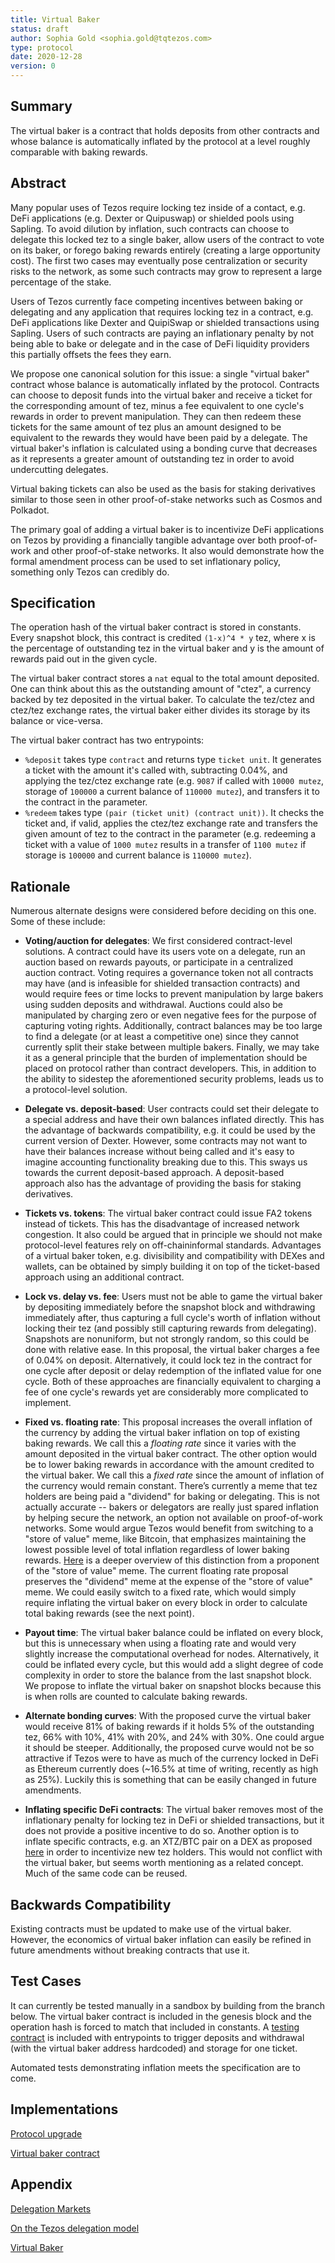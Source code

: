 ```yaml
---
title: Virtual Baker
status: draft
author: Sophia Gold <sophia.gold@tqtezos.com>
type: protocol
date: 2020-12-28
version: 0
---
```


## Summary

The virtual baker is a contract that holds deposits from other contracts and whose balance is automatically inflated by the protocol at a level roughly comparable with baking rewards.

## Abstract

Many popular uses of Tezos require locking tez inside of a contact, e.g. DeFi applications (e.g. Dexter or Quipuswap) or shielded pools using Sapling. To avoid dilution by inflation, such contracts can choose to delegate this locked tez to a single baker, allow users of the contract to vote on its baker, or forego baking rewards entirely (creating a large opportunity cost). The first two cases may eventually pose centralization or security risks to the network, as some such contracts may grow to represent a large percentage of the stake.

Users of Tezos currently face competing incentives between baking or delegating and any application that requires locking tez in a contract, e.g. DeFi applications like Dexter and QuipiSwap or shielded transactions using Sapling. Users of such contracts are paying an inflationary penalty by not being able to bake or delegate and in the case of DeFi liquidity providers this partially offsets the fees they earn. 

We propose one canonical solution for this issue: a single "virtual baker" contract whose balance is automatically inflated by the protocol. Contracts can choose to deposit funds into the virtual baker and receive a ticket for the corresponding amount of tez, minus a fee equivalent to one cycle's rewards in order to prevent manipulation. They can then redeem these tickets for the same amount of tez plus an amount designed to be equivalent to the rewards they would have been paid by a delegate. The virtual baker's inflation is calculated using a bonding curve that decreases as it represents a greater amount of outstanding tez in order to avoid undercutting delegates.

Virtual baking tickets can also be used as the basis for staking derivatives similar to those seen in other proof-of-stake networks such as Cosmos and Polkadot.

The primary goal of adding a virtual baker is to incentivize DeFi applications on Tezos by providing a financially tangible advantage over both proof-of-work and other proof-of-stake networks. It also would demonstrate how the formal amendment process can be used to set inflationary policy, something only Tezos can credibly do.

## Specification

The operation hash of the virtual baker contract is stored in constants. Every snapshot block, this contract is credited `(1-x)^4 * y` tez, where x is the percentage of outstanding tez in the virtual baker and y is the amount of rewards paid out in the given cycle.

The virtual baker contract stores a `nat` equal to the total amount deposited. One can think about this as the outstanding amount of "ctez", a currency backed by tez deposited in the virtual baker. To calculate the tez/ctez and ctez/tez exchange rates, the virtual baker either divides its storage by its balance or vice-versa.

The virtual baker contract has two entrypoints:
- `%deposit` takes type `contract` and returns type `ticket unit`. It generates a ticket with the amount it's called with, subtracting 0.04%, and applying the tez/ctez exchange rate (e.g. `9087` if called with `10000 mutez`, storage of `100000` a current balance of `110000 mutez`), and transfers it to the contract in the parameter.
- `%redeem` takes type `(pair (ticket unit) (contract unit))`. It checks the ticket and, if valid, applies the ctez/tez exchange rate and transfers the given amount of tez to the contract in the parameter (e.g. redeeming a ticket with a value of `1000 mutez` results in a transfer of `1100 mutez` if storage is `100000` and current balance is `110000 mutez`).

## Rationale

Numerous alternate designs were considered before deciding on this one. Some of these include:

- __Voting/auction for delegates__: We first considered contract-level solutions. A contract could have its users vote on a delegate, run an auction based on rewards payouts, or participate in a centralized auction contract. Voting requires a governance token not all contracts may have (and is infeasible for shielded transaction contracts) and would require fees or time locks to prevent manipulation by large bakers using sudden deposits and withdrawal. Auctions could also be manipulated by charging zero or even negative fees for the purpose of capturing voting rights. Additionally, contract balances may be too large to find a delegate (or at least a competitive one) since they cannot currently split their stake between multiple bakers. Finally, we may take it as a general principle that the burden of implementation should be placed on protocol rather than contract developers. This, in addition to the ability to sidestep the aforementioned security problems, leads us to a protocol-level solution.

- __Delegate vs. deposit-based__: User contracts could set their delegate to a special address and have their own balances inflated directly. This has the advantage of backwards compatibility, e.g. it could be used by the current version of Dexter. However, some contracts may not want to have their balances increase without being called and it's easy to imagine accounting functionality breaking due to this. This sways us towards the current deposit-based approach. A deposit-based approach also has the advantage of providing the basis for staking derivatives.

- __Tickets vs. tokens__: The virtual baker contract could issue FA2 tokens instead of tickets. This has the disadvantage of increased network congestion. It also could be argued that in principle we should not make protocol-level features rely on off-chaininformal standards. Advantages of a virtual baker token, e.g. divisibility and compatibility with DEXes and wallets, can be obtained by simply building it on top of the ticket-based approach using an additional contract.

- __Lock vs. delay vs. fee__: Users must not be able to game the virtual baker by depositing immediately before the snapshot block and withdrawing immediately after, thus capturing a full cycle's worth of inflation without locking their tez (and possibly still capturing rewards from delegating). Snapshots are nonuniform, but not strongly random, so this could be done with relative ease. In this proposal, the virtual baker charges a fee of 0.04% on deposit. Alternatively, it could lock tez in the contract for one cycle after deposit or delay redemption of the inflated value for one cycle. Both of these approaches are financially equivalent to charging a fee of one cycle's rewards yet are considerably more complicated to implement.

- __Fixed vs. floating rate__: This proposal increases the overall inflation of the currency by adding the virtual baker inflation on top of existing baking rewards. We call this a _floating rate_ since it varies with the amount deposited in the virtual baker contract. The other option would be to lower baking rewards in accordance with the amount credited to the virtual baker. We call this a _fixed rate_ since the amount of inflation of the currency would remain constant. There’s currently a meme that tez holders are being paid a "dividend" for baking or delegating. This is not actually accurate -- bakers or delegators are really just spared inflation by helping secure the network, an option not available on proof-of-work networks. Some would argue Tezos would benefit from switching to a "store of value" meme, like Bitcoin, that emphasizes maintaining the lowest possible level of total inflation regardless of lower baking rewards. [Here](http://ex.rs/on-supply-caps/) is a deeper overview of this distinction from a proponent of the "store of value" meme. The current floating rate proposal preserves the "dividend" meme at the expense of the "store of value" meme. We could easily switch to a fixed rate, which would simply require inflating the virtual baker on every block in order to calculate total baking rewards (see the next point).

- __Payout time__: The virtual baker balance could be inflated on every block, but this is unnecessary when using a floating rate and would very slightly increase the computational overhead for nodes. Alternatively, it could be inflated every cycle, but this would add a slight degree of code complexity in order to store the balance from the last snapshot block. We propose to inflate the virtual baker on snapshot blocks because this is when rolls are counted to calculate baking rewards.

- __Alternate bonding curves__: With the proposed curve the virtual baker would receive 81% of baking rewards if it holds 5% of the outstanding tez, 66% with 10%, 41% with 20%, and 24% with 30%. One could argue it should be steeper. Additionally, the proposed curve would not be so attractive if Tezos were to have as much of the currency locked in DeFi as Ethereum currently does (~16.5% at time of writing, recently as high as 25%). Luckily this is something that can be easily changed in future amendments.

- __Inflating specific DeFi contracts__: The virtual baker removes most of the inflationary penalty for locking tez in DeFi or shielded transactions, but it does not provide a positive incentive to do so. Another option is to inflate specific contracts, e.g. an XTZ/BTC pair on a DEX as proposed [here](https://forum.tezosagora.org/t/liquidity-mining-on-tezos/2529) in order to incentivize new tez holders. This would not conflict with the virtual baker, but seems worth mentioning as a related concept. Much of the same code can be reused.

## Backwards Compatibility

Existing contracts must be updated to make use of the virtual baker. However, the economics of virtual baker inflation can easily be refined in future amendments without breaking contracts that use it.

## Test Cases

It can currently be tested manually in a sandbox by building from the branch below. The virtual baker contract is included in the genesis block and the operation hash is forced to match that included in constants. A [testing contract](https://gitlab.com/sophiagold/tezos/-/blob/sophia/vbaker/src/proto_alpha/lib_protocol/test/contracts/vbakee.tz) is included with entrypoints to trigger deposits and withdrawal (with the virtual baker address hardcoded) and storage for one ticket.

Automated tests demonstrating inflation meets the specification are to come.

## Implementations

[Protocol upgrade](https://gitlab.com/sophiagold/tezos/-/tree/sophia/vbaker)

[Virtual baker contract](https://gitlab.com/sophiagold/tezos/-/blob/sophia/vbaker/src/proto_alpha/lib_protocol/test/contracts/vbaker.tz)

## Appendix

[Delegation Markets](https://forum.tezosagora.org/t/delegation-markets/1304)

[On the Tezos delegation model](https://forum.tezosagora.org/t/on-the-tezos-delegation-model/1562)

[Virtual Baker](https://forum.tezosagora.org/t/virtual-baker/1793)
